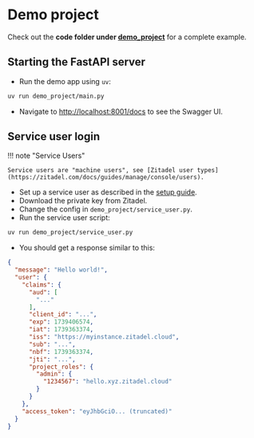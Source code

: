 # Demo project

Check out the **code folder under [demo_project](https://github.com/cleanenergyexchange/fastapi-zitadel-auth/tree/main/demo_project)** for a complete example.


## Starting the FastAPI server

* Run the demo app using `uv`:

```bash
uv run demo_project/main.py
```

* Navigate to [http://localhost:8001/docs](http://localhost:8001/docs) to see the Swagger UI.


## Service user login

!!! note "Service Users"

    Service users are "machine users", see [Zitadel user types](https://zitadel.com/docs/guides/manage/console/users).

* Set up a service user as described in the [setup guide](zitadel-setup.md).
* Download the private key from Zitadel.
* Change the config in `demo_project/service_user.py`.
* Run the service user script:

```bash
uv run demo_project/service_user.py
```

* You should get a response similar to this:

```json
{
  "message": "Hello world!",
  "user": {
    "claims": {
      "aud": [
        "..."
      ],
      "client_id": "...",
      "exp": 1739406574,
      "iat": 1739363374,
      "iss": "https://myinstance.zitadel.cloud",
      "sub": "...",
      "nbf": 1739363374,
      "jti": "...",
      "project_roles": {
        "admin": {
          "1234567": "hello.xyz.zitadel.cloud"
        }
      }
    },
    "access_token": "eyJhbGciO... (truncated)"
  }
}
```
